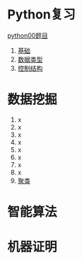 # Python复习

[python00题目](笔记/2021Python语言程序期末试卷.md)
1. [基础](笔记/python01基础.md)
2. [数据类型](笔记/python02数据类型.md)
3. [控制结构](笔记/python03控制结构.md)


# 数据挖掘

1. x
2. x
3. x
4. x
5. x
6. x
7. x
8. x
9. [聚类](数据挖掘/09聚类.md)

# 智能算法



# 机器证明

